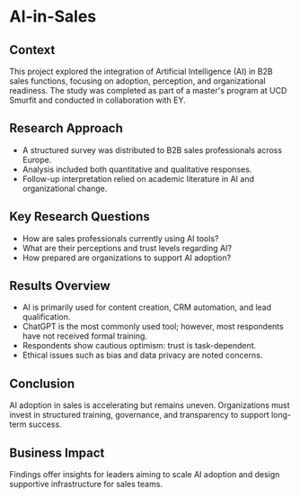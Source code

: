 # AI-in-Sales

## Context
This project explored the integration of Artificial Intelligence (AI) in B2B sales functions, focusing on adoption, perception, and organizational readiness. The study was completed as part of a master's program at UCD Smurfit and conducted in collaboration with EY.

## Research Approach
- A structured survey was distributed to B2B sales professionals across Europe.
- Analysis included both quantitative and qualitative responses.
- Follow-up interpretation relied on academic literature in AI and organizational change.

## Key Research Questions
- How are sales professionals currently using AI tools?
- What are their perceptions and trust levels regarding AI?
- How prepared are organizations to support AI adoption?

## Results Overview
- AI is primarily used for content creation, CRM automation, and lead qualification.
- ChatGPT is the most commonly used tool; however, most respondents have not received formal training.
- Respondents show cautious optimism: trust is task-dependent.
- Ethical issues such as bias and data privacy are noted concerns.

## Conclusion
AI adoption in sales is accelerating but remains uneven. Organizations must invest in structured training, governance, and transparency to support long-term success.

## Business Impact
Findings offer insights for leaders aiming to scale AI adoption and design supportive infrastructure for sales teams.
